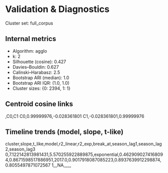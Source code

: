 # Validation & Diagnostics

Cluster set: full_corpus

## Internal metrics

- Algorithm: agglo
- k: 2
- Silhouette (cosine): 0.427
- Davies–Bouldin: 0.627
- Calinski–Harabasz: 2.5
- Bootstrap ARI (median): 1.0
- Bootstrap ARI IQR: (1.0, 1.0)
- Cluster sizes: {0: 2394, 1: 1}

## Centroid cosine links

,C0,C1
C0,0.99999976,-0.028361801
C1,-0.028361801,0.99999976

## Timeline trends (model, slope, t-like)

cluster,slope,t_like,model,r2_linear,r2_exp,break_at,season_lag1,season_lag2,season_lag3
0,7.122142813981431,5.570255922889875,exponential,0.4629090274168094,0.8671598517886951,2017.0,0.9017918087085223,0.8937639912298874,0.8055497871072567
1,,,NA,,,,,,

